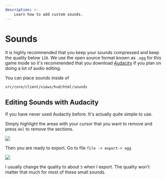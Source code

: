 ```yaml
---
description: >-
    Learn how to add custom sounds.
---
```


# Sounds

It is highly recommended that you keep your sounds compressed and keep the quality below `128`. We use the open source format known as `.ogg` for this game mode so it's recommended that you download [Audacity](https://www.audacityteam.org/download/) if you plan on doing a lot of audio editing.

You can place sounds inside of

```
src/core/client/views/hud/html/sounds
```

## Editing Sounds with Audacity

If you have never used Audacity before. It's actually quite simple to use.

Simply highlight the areas with your cursor that you want to remove and press `del` to remove the sections.

![](https://i.imgur.com/QGPE4Cb.png)

Then you are ready to export. Go to file `file -> export-> ogg`

![](https://i.imgur.com/WV6CQRC.png)

I usually change the quality to about `5` when I export. The quality won't matter that much for most of these small sounds.
